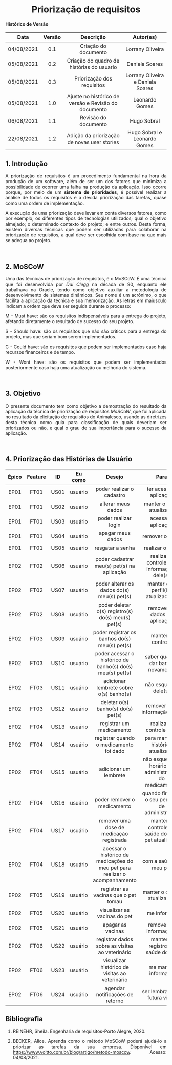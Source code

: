 # <center> Priorização de requisitos

#### Histórico de Versão

|    Data    | Versão |      Descrição       |     Autor(es)     |
| :--------: | :----: | :------------------: | :---------------: |
| 04/08/2021 |  0.1   | Criação do documento | Lorrany Oliveira  |
| 05/08/2021 |  0.2   | Criação do quadro de histórias do usuario | Daniela Soares  |
| 05/08/2021 |  0.3   | Priorização dos requisitos | Lorrany Oliveira e Daniela Soares  |
| 05/08/2021 |  1.0   | Ajuste no histórico de versão e Revisão do documento | Leonardo Gomes  |
| 06/08/2021 |  1.1   | Revisão do documento | Hugo Sobral |
| 22/08/2021 |  1.2   | Adição da priorização de novas user stories | Hugo Sobral e Leonardo Gomes |

<div align="justify">

## 1. Introdução

A priorização de requisitos é um procedimento fundamental na hora da produção de um software, além de ser um dos fatores que minimiza a possibilidade de ocorrer uma falha na produção da aplicação. Isso ocorre porque, por meio de um __sistema de prioridades__, é possível realizar a análise de todos os requisitos e a devida priorização das tarefas, quase como uma ordem de implementação.

A execução de uma priorização deve levar em conta diversos fatores, como por exemplo, os diferentes tipos de tecnologias utilizados; qual o objetivo almejado; o determinado contexto do projeto; e entre outros. Desta forma, existem diversas técnicas que podem ser utilizadas para colaborar na priorização de requisitos, a qual deve ser escolhida com base na que mais se adequa ao projeto.

<br/>

## 2. MoSCoW

Uma das técnicas de priorização de requisitos, é o MoSCoW. É uma técnica que foi desenvolvida por _Dai Clegg_ na década de 90, enquanto ele trabalhava na Oracle, tendo como objetivo auxiliar a metodologia de desenvolvimento de sistemas dinâmicos. Seu nome é um acrônimo, o que facilita a aplicação da técnica e sua memorização. As letras em maiusculo indicam a ordem que deve ser seguida durante o processo:

 M - Must have: são os requisitos indispensáveis para a entrega do projeto, afetando diretamente o resultado de sucesso do seu projeto.

 S - Should have: são os requisitos que não são críticos para a entrega do projeto,  mas que seriam bom serem implementados.  

 C - Could have: são os requisitos que podem ser implementados caso haja recursos financeiros e de tempo.

 W - Wont have: são os requisitos que podem ser implementados posteriormente caso haja uma atualização ou melhoria do sistema.  

<br/>

## 3. Objetivo

O presente documento tem como objetivo a demostração do resultado da aplicação da técnica de priorização de requisitos _MoSCoW_, que foi aplicada no resultado da elicitação de requisitos do Animalesco, usando as diretrizes desta técnica como guia para classificação de quais deveriam ser priorizados ou não, e qual o grau de sua importância para o sucesso da aplicação.  

<br/>

## 4. Priorização das Histórias de Usuário

|  Épico  | Feature |  ID   |   Eu como    |   Desejo  |   Para   | Prioridade  |
| :-----: | :----:  |:-----:| :----------: | :-------: |:--------:| :---------: |
|  EP01   |  FT01   | US01  |   usuário    |   poder realizar o cadastro | ter acesso a aplicação    |   Must    |
|  EP01   |  FT01   | US02  |   usuário    |   alterar meus dados | manter o perfil atualizado      |   Should      |
|  EP01   |  FT01   | US03  |   usuário    |   poder realizar login  |    acessar a aplicação   | Must  |
|  EP01   |  FT01   | US04  |   usuário    |   apagar meus dados  |   remover o perfil   |   Should   |
|  EP01   |  FT01   | US05  |   usuário    |   resgatar a senha  |   realizar o login   |  Should  |
|  EP02   |  FT02   | US06  |   usuário    |   poder cadastrar meu(s) pet(s) na aplicação  |   realizar o controle das informaçoẽs dele(s)   | Must  |
|  EP02   |  FT02   | US07  |   usuário    |   poder alterar os dados do(s) meu(s) pet(s)  |   manter o(s) perfil(is) atualizado(s)   | Must  |
|  EP02   |  FT02   | US08  |   usuário    |   poder deletar o(s) registro(s) do(s) meu(s) pet(s)  |   remover os dados da aplicação   | Must   |
|  EP02   |  FT03   | US09  |   usuário    |   poder registrar os banhos do(s) meu(s) pet(s)  |   manter o controle   | Must  |
|  EP02   |  FT03   | US10  |   usuário    |   poder acessar o histórico de banho(s) do(s) meu(s) pet(s)  |   saber quando dar banho novamente   | Should  |
|  EP02   |  FT03   | US11  |   usuário    |   adicionar lembrete sobre o(s) banho(s)  |    não esquecer dele(s)   |  Should  |
|  EP02   |  FT03   | US12  |   usuário    |   deletar o(s) banho(s) do(s) pet(s)  |   remover a(s) informação(ões)   |  Could  |
|  EP02   |  FT04   | US13  |   usuário    |   registrar um medicamento  |   realizar o controle dele   | Must  |
|  EP02   |  FT04   | US14  |   usuário    |   registrar quando o medicamento foi dado | para manter o histórico atualizado | Must  |
|  EP02   |  FT04   | US15  |   usuário    |   adicionar um lembrete  |   não esquecer o horário da administração do medicamento   | Must  |
|  EP02   |  FT04   | US16  |   usuário    |   poder remover o medicamento  |   quando finalizar o seu período de administração   | Must  |
|  EP02   |  FT04   | US17  |   usuário    |   remover uma dose de medicação registrada  |   manter o controle da saúde do meu pet atualizado   | Could  |
|  EP02   |  FT04   | US18  |   usuário    |   acessar o histórico de medicações do meu pet para realizar o acompanhamento  | com a saúde do meu pet | Must  |
|  EP02   |  FT05   | US19  |   usuário    |   registrar as vacinas que o pet tomau  |   manter o dados atualizados   | Must  |
|  EP02   |  FT05   | US20  |   usuário    |   visualizar as vacinas do pet  |   me informar   | Must  |
|  EP02   |  FT05   | US21  |   usuário    |   apagar as vacinas  |   remover as informações   | Should  |
|  EP02   |  FT06   | US22  |   usuário    |   registrar dados sobre as visitas ao veterinário  |   manter o registro da saúde do pet   | Must  |
|  EP02   |  FT06   | US23  |   usuário    |   visualizar histórico de visitas ao veterinário  |   me manter informado   | Must  |
|  EP02   |  FT06   | US24  |   usuário    |   agendar notificações de retorno  |   ser lembrado da futura visita   | Must  |

## Bibliografia

1. REINEHR, Sheila. Engenharia de requisitos-Porto Alegre, 2020.

2. BECKER, Alice. Aprenda como o método MoSCoW poderá ajudá-lo a priorizar as tarefas da sua empresa. Disponível em <https://www.voitto.com.br/blog/artigo/metodo-moscow>. Acesso: 04/08/2021.

</div>